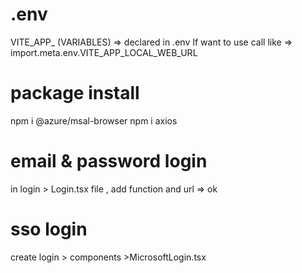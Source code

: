 # .env 
VITE_APP_ (VARIABLES) => declared in .env 
If want to use call like => import.meta.env.VITE_APP_LOCAL_WEB_URL

# package install 
npm i @azure/msal-browser 
npm i axios 

# email & password login
in login > Login.tsx file , add function and url => ok 

# sso login 
create login > components  >MicrosoftLogin.tsx 